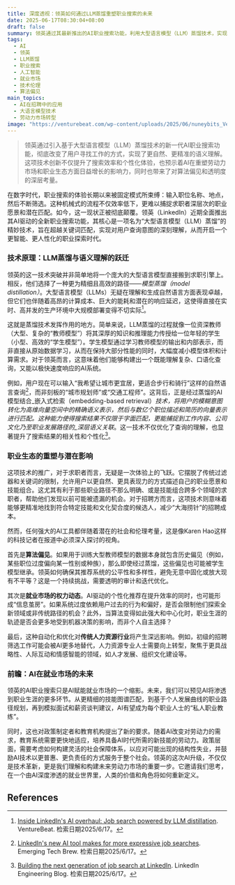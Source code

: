```yaml
---
title: 深度透视：领英如何通过LLM蒸馏重塑职业搜索的未来
date: 2025-06-17T08:30:04+08:00
draft: false
summary: 领英通过其最新推出的AI职业搜索功能，利用大型语言模型（LLM）蒸馏技术，实现了对自然语言查询的深度理解，显著提升了求职效率和个性化体验。这项技术不仅优化了用户寻找工作的方式，也引发了对AI在就业市场中可能带来的算法偏见、权力动态改变以及人力资源行业转型等深层社会影响的思考。
tags: 
  - AI
  - 领英
  - LLM蒸馏
  - 职业搜索
  - 人工智能
  - 就业市场
  - 技术伦理
  - 算法偏见
main_topics: 
  - AI在招聘中的应用
  - 大语言模型技术
  - 劳动力市场转型
image: "https://venturebeat.com/wp-content/uploads/2025/06/nuneybits_Vector_art_of_searching_the_internet_logo_db80167a-a380-4aba-aae5-49acaf0ad4b1.jpeg"
---
```


> 领英通过引入基于大型语言模型（LLM）蒸馏技术的新一代AI职业搜索功能，彻底改变了用户寻找工作的方式，实现了更自然、更精准的语义理解。这项技术创新不仅提升了搜索效率和个性化体验，也预示着AI在重塑劳动力市场和职业生态方面日益增长的影响力，同时也带来了对算法偏见和透明度的深层考量。

在数字时代，职业搜索的体验长期以来被固定模式所束缚：输入职位名称、地点，然后不断筛选。这种机械式的流程不仅效率低下，更难以捕捉求职者深层次的职业愿景和潜在匹配。如今，这一现状正被彻底颠覆。领英（LinkedIn）近期全面推出其AI驱动的全新职业搜索功能，其核心是一项名为“大型语言模型（LLM）蒸馏”的精妙技术，旨在超越关键词匹配，实现对用户查询意图的深刻理解，从而开启一个更智能、更人性化的职业探索时代。

### 技术原理：LLM蒸馏与语义理解的跃迁

领英的这一技术突破并非简单地将一个庞大的大型语言模型直接搬到求职引擎上。相反，他们选择了一种更为精细且高效的路径——_模型蒸馏（model distillation）_。大型语言模型（LLMs）无疑在理解和生成自然语言方面表现卓越，但它们也伴随着高昂的计算成本、巨大的能耗和潜在的响应延迟，这使得直接在实时、高并发的生产环境中大规模部署变得不切实际[^1]。

这就是蒸馏技术发挥作用的地方。简单来说，LLM蒸馏的过程就像一位资深教师（大型、复杂的“教师模型”）将其深厚的知识和推理能力传授给一位年轻的学生（小型、高效的“学生模型”）。学生模型通过学习教师模型的输出和内部表示，而非直接从原始数据学习，从而在保持大部分性能的同时，大幅度减小模型体积和计算需求。对于领英而言，这意味着他们能够构建出一个既能理解复杂、口语化查询，又能以极快速度响应的AI系统。

例如，用户现在可以输入“我希望让城市更宜居，更适合步行和骑行”这样的自然语言查询[^5]，而非刻板的“城市规划师”或“交通工程师”。这背后，正是经过蒸馏的AI模型结合_嵌入式检索（embedding-based retrieval）_技术，将用户的模糊意图转化为高维向量空间中的精确语义表示，然后与数亿个职位描述和简历的向量表示进行匹配。这种能力使得搜索结果不仅限于字面匹配，更能捕捉到工作内容、公司文化乃至职业发展路径的_深层语义关联_。这一技术不仅优化了查询的理解，也显著提升了搜索结果的相关性和个性化[^2]。

### 职业生态的重塑与潜在影响

这项技术的推广，对于求职者而言，无疑是一次体验上的飞跃。它摆脱了传统过滤器和关键词的限制，允许用户以更自然、更具表现力的方式描述自己的职业愿景和技能组合。这尤其有利于那些职业路径不那么明确、或是技能组合跨多个领域的求职者，帮助他们发现以前可能被遗漏的机会。对于招聘方而言，这项技术则意味着能够更精准地找到符合特定技能和文化契合度的候选人，减少“大海捞针”的招聘成本。

然而，任何强大的AI工具都伴随着潜在的社会和伦理考量，这是像Karen Hao这样的科技记者在报道中必须深入探讨的视角。

首先是**算法偏见**。如果用于训练大型教师模型的数据本身就包含历史偏见（例如，某些职位过度偏向某一性别或种族），那么即使经过蒸馏，这些偏见也可能被学生模型继承。领英如何确保其推荐系统的公平性和多样性，避免无意中固化或放大现有不平等？这是一个持续挑战，需要透明的审计和迭代优化。

其次是**就业市场的权力动态**。AI驱动的个性化推荐在提升效率的同时，也可能形成“信息茧房”。如果系统过度依赖用户过去的行为和偏好，是否会限制他们探索全新领域或非传统路径的机会？此外，当算法变得如此强大和中心化时，职业生涯的轨迹是否会更多地受到机器决策的影响，而非个人自主选择？

最后，这种自动化和优化对**传统人力资源行业**将产生深远影响。例如，初级的招聘筛选工作可能会被AI更多地替代，人力资源专业人士需要向上转型，聚焦于更具战略性、人际互动和情感智能的领域，如人才发展、组织文化建设等。

### 前瞻：AI在就业市场的未来

领英的AI职业搜索只是AI赋能就业市场的一个缩影。未来，我们可以预见AI将渗透到职业生涯的更多环节。从更精细的技能图谱匹配，到基于个人发展曲线的职业路径规划，再到模拟面试和薪资谈判建议，AI有望成为每个职业人士的“私人职业教练”。

同时，这也对政策制定者和教育机构提出了新的要求。随着AI改变对劳动力的需求，教育系统需要更快地适应，培养具备AI时代所需的新技能的劳动力。政策层面，需要考虑如何构建灵活的社会保障体系，以应对可能出现的结构性失业，并鼓励AI技术以更普惠、更负责任的方式服务于整个社会。领英的这次AI升级，不仅仅是技术革新，更是我们理解和构建未来劳动力市场的重要一步。它邀请我们思考，在一个由AI深度渗透的就业世界里，人类的价值和角色将如何重新定义。

## References

[^1]: [Inside LinkedIn's AI overhaul: Job search powered by LLM distillation](https://venturebeat.com/ai/inside-linkedins-ai-overhaul-job-search-powered-by-llm-distillation/). VentureBeat. 检索日期2025/6/17。
[^2]: [Building the next generation of job search at LinkedIn](https://www.linkedin.com/blog/engineering/ai/building-the-next-generation-of-job-search-at-linkedin). LinkedIn Engineering Blog. 检索日期2025/6/17。
[^3]: [LinkedIn Launches AI Job Search Tool For Premium Users First](https://www.forbes.com/sites/torconstantino/2025/06/02/linkedin-launches-ai-job-search-tool-for-premium-users/). Forbes. 检索日期2025/6/17。
[^4]: [LinkedIn's New AI Job Search - The Job Insiders](https://www.thejobinsiders.com/blog/linkedins-new-ai-job-search). The Job Insiders. 检索日期2025/6/17。
[^5]: [LinkedIn's new AI tool makes for more expressive job searches](https://www.emergingtechbrew.com/stories/2025/05/15/linkedin-ai-tool-job-searches). Emerging Tech Brew. 检索日期2025/6/17。
